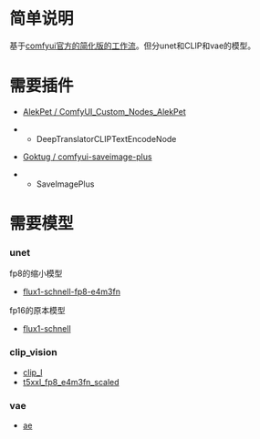 # 简单说明

基于[comfyui官方的简化版的工作流](https://comfyanonymous.github.io/ComfyUI_examples/flux/#flux-schnell-1)。但分unet和CLIP和vae的模型。

# 需要插件

- [AlekPet / ComfyUI_Custom_Nodes_AlekPet](https://github.com/AlekPet/ComfyUI_Custom_Nodes_AlekPet)
- - DeepTranslatorCLIPTextEncodeNode

- [Goktug / comfyui-saveimage-plus](https://github.com/Goktug/comfyui-saveimage-plus)
- - SaveImagePlus

# 需要模型

### unet
fp8的缩小模型
- [flux1-schnell-fp8-e4m3fn](https://huggingface.co/Kijai/flux-fp8/blob/main/flux1-schnell-fp8-e4m3fn.safetensors)

fp16的原本模型
- [flux1-schnell](https://huggingface.co/black-forest-labs/FLUX.1-schnell/tree/main)

### clip_vision
- [clip_l](https://huggingface.co/comfyanonymous/flux_text_encoders/blob/main/clip_l.safetensors)
- [t5xxl_fp8_e4m3fn_scaled](https://huggingface.co/comfyanonymous/flux_text_encoders/blob/main/t5xxl_fp8_e4m3fn_scaled.safetensors)

### vae
- [ae](https://huggingface.co/Comfy-Org/Lumina_Image_2.0_Repackaged/blob/main/split_files/vae/ae.safetensors)